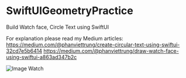 # SwiftUIGeometryPractice
Build Watch face,  Circle Text using SwiftUI

For explanation please read my Medium articles:
https://medium.com/@phanviettrung/create-circular-text-using-swiftui-32cd7e5b6414
https://medium.com/@phanviettrung/draw-watch-face-using-swiftui-a863ad347b2c

![Image Watch](https://i.imgur.com/hdVMpkN.png)

